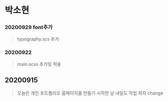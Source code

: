# 박소현
### 20200929 font추가
>typography.scs 추가

### 20200922
> main.scss  추가및 적용

## 20200915
>오늘은  개인 포트폴리오 홈페이지를 만들기 시작한 날
>내일도 작업 하자
>change


